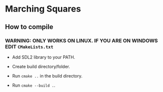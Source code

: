 # Marching Squares

## How to compile

### WARNING: ONLY WORKS ON LINUX. IF YOU ARE ON WINDOWS EDIT `CMakeLists.txt`

- Add SDL2 library to your PATH.

- Create build directory/folder.

- Run `cmake ..` in the build directory.

- Run `cmake --build .`.